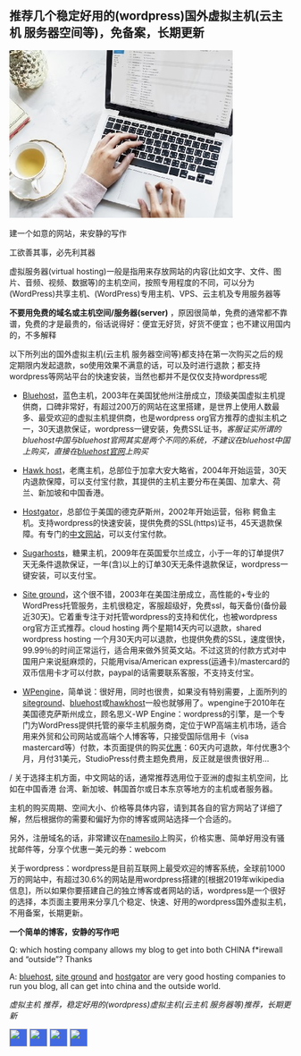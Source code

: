 ## 推荐几个稳定好用的(wordpress)国外虚拟主机(云主机 服务器空间等)，免备案，长期更新

![wordpress博客主机推荐，免备案主机，wordpress网站，国外wordpress主机推荐，香港虚拟主机，美国主机，稳定好用的wordpress虚拟主机 好用的国外主机空间 "国外主机推荐" "便宜" "国外虚拟主机推荐"](https://raw.githubusercontent.com/tophosting/tophosting.github.io/master/img/best-wordpress-hosting-providers.jpg "好用的wordpress虚拟主机")

建一个如意的网站，来安静的写作

工欲善其事，必先利其器

虚拟服务器(virtual hosting)一般是指用来存放网站的内容(比如文字、文件、图片、音频、视频、数据等)的主机空间，按照专用程度的不同，可以分为(WordPress)共享主机、(WordPress)专用主机、VPS、云主机及专用服务器等

**不要用免费的域名或主机空间/服务器(server)** ，原因很简单，免费的通常都不靠谱，免费的才是最贵的，俗话说得好：便宜无好货，好货不便宜；也不建议用国内的，不多解释

以下所列出的国外虚拟主机(云主机 服务器空间等)都支持在第一次购买之后的规定期限内发起退款，so使用效果不满意的话，可以及时进行退款；都支持wordpress等网站平台的快速安装，当然也都并不是仅仅支持wordpress呢

+ [Bluehost](https://www.bluehost.com/track/ykq/)，蓝色主机，2003年在美国犹他州注册成立，顶级美国虚拟主机提供商，口碑非常好，有超过200万的网站在这里搭建，是世界上使用人数最多、最受欢迎的虚拟主机提供商，也是wordpress org官方推荐的虚拟主机之一，30天退款保证，wordpress一键安装，免费SSL证书，*客服证实所谓的bluehost中国与bluehost官网其实是两个不同的系统，不建议在bluehost中国上购买，直接在[bluehost官网](https://www.bluehost.com/track/ykq/)上购买*

+ [Hawk host](https://my.hawkhost.com/aff.php?aff=12414)，老鹰主机，总部位于加拿大安大略省，2004年开始运营，30天内退款保障，可以支付宝付款，其提供的主机主要分布在美国、加拿大、荷兰、新加坡和中国香港。

+ [Hostgator](https://partners.hostgator.com/KBOoA)，总部位于美国的德克萨斯州，2002年开始运营，俗称 鳄鱼主机。支持wordpress的快速安装，提供免费的SSL(https)证书，45天退款保障。有专门的[中文网站](https://partners.hostgator.com/9Vnb0)，可以支付宝付款。

+ [Sugarhosts](https://www.sugarhosts.com/members/aff.php?aff=3080)，糖果主机，2009年在英国爱尔兰成立，小于一年的订单提供7天无条件退款保证，一年(含)以上的订单30天无条件退款保证，wordpress一键安装，可以支付宝。

+ [Site ground](https://www.siteground.com/index.htm?afcode=d374ff711fd59832e23687367eb84f3c)，这个很不错，2003年在美国注册成立，高性能的+专业的WordPress托管服务，主机很稳定，客服超级好，免费ssl，每天备份(备份最近30天)。它着重专注于对托管wordpress的支持和优化，也被wordpress org官方正式推荐。cloud hosting 两个星期14天内可以退款，shared wordpress hosting 一个月30天内可以退款，也提供免费的SSL，速度很快，99.99％的时间正常运行，适合用来做外贸英文站。不过这货的付款方式对中国用户来说挺麻烦的，只能用visa/American express(运通卡)/mastercard的双币信用卡才可以付款，paypal的话需要联系客服，不支持支付宝。

+ [WPengine](https://shareasale.com/r.cfm?b=1343154&u=2033771&m=41388&urllink=&afftrack=)，简单说：很好用，同时也很贵，如果没有特别需要，上面所列的[siteground](https://www.siteground.com/index.htm?afcode=d374ff711fd59832e23687367eb84f3c)、[bluehost](https://www.bluehost.com/track/ykq/)或[hawkhost](https://my.hawkhost.com/aff.php?aff=12414)一般也就够用了。wpengine于2010年在美国德克萨斯州成立，顾名思义-WP Engine：wordpress的引擎，是一个专门为WordPress提供托管的豪华主机服务商，定位于WP高端主机市场，适合用来外贸和公司网站或高端个人博客等，只接受国际信用卡（visa mastercard等）付款，本页面提供的购买[优惠](https://shareasale.com/r.cfm?b=1343154&u=2033771&m=41388&urllink=&afftrack=)：60天内可退款，年付优惠3个月，月付31美元，StudioPress付费主题免费用，反正就是很贵很好用...

/
关于选择主机方面，中文网站的话，通常推荐选用位于亚洲的虚拟主机空间，比如在中国香港 台湾、新加坡、韩国首尔或日本东京等地方的主机或者服务器。

主机的购买周期、空间大小、价格等具体内容，请到其各自的官方网站了详细了解，然后根据你的需要和偏好为你的博客或网站选择一个合适的。

另外，注册域名的话，非常建议在[namesilo](https://www.namesilo.com/?rid=adf2827hj)上购买，价格实惠、简单好用没有骚扰邮件等，分享个优惠一美元的券：webcom

关于wordpress：wordpress是目前互联网上最受欢迎的博客系统，全球前1000万的网站中，有超过30.6%的网站是用wordpress搭建的[根据2019年wikipedia信息]，所以如果你要搭建自己的独立博客或者网站的话，wordpress是一个很好的选择，本页面主要用来分享几个稳定、快速、好用的wordpress国外虚拟主机，不用备案，长期更新。

__一个简单的博客，安静的写作吧__

Q: which hosting company allows my blog to get into both CHINA f*irewall and “outside”? Thanks

A: [bluehost](https://www.bluehost.com/track/ykq/), [site ground](https://www.siteground.com/index.htm?afcode=d374ff711fd59832e23687367eb84f3c) and [hostgator](https://partners.hostgator.com/KBOoA) are very good hosting companies to run you blog, all can get into china and the outside world.

*虚拟主机 推荐，稳定好用的(wordpress)虚拟主机(云主机 服务器等)推荐，长期更新*


<!-- AddToAny BEGIN -->
<div>
<a href="https://www.addtoany.com/share#url=https%3A%2F%2Ftophosting.github.io&amp;title=" target="_blank"><img src="https://static.addtoany.com/buttons/a2a.svg" width="32" height="32" style="background-color:royalblue"></a>
<a href="https://www.addtoany.com/add_to/facebook?linkurl=https%3A%2F%2Ftophosting.github.io&amp;linkname=" target="_blank"><img src="https://static.addtoany.com/buttons/facebook.svg" width="32" height="32" style="background-color:royalblue"></a>
<a href="https://www.addtoany.com/add_to/twitter?linkurl=https%3A%2F%2Ftophosting.github.io&amp;linkname=" target="_blank"><img src="https://static.addtoany.com/buttons/twitter.svg" width="32" height="32" style="background-color:royalblue"></a>
<a href="https://www.addtoany.com/add_to/email?linkurl=https%3A%2F%2Ftophosting.github.io&amp;linkname=" target="_blank"><img src="https://static.addtoany.com/buttons/email.svg" width="32" height="32" style="background-color:royalblue"></a>
</div>
<!-- AddToAny END -->
